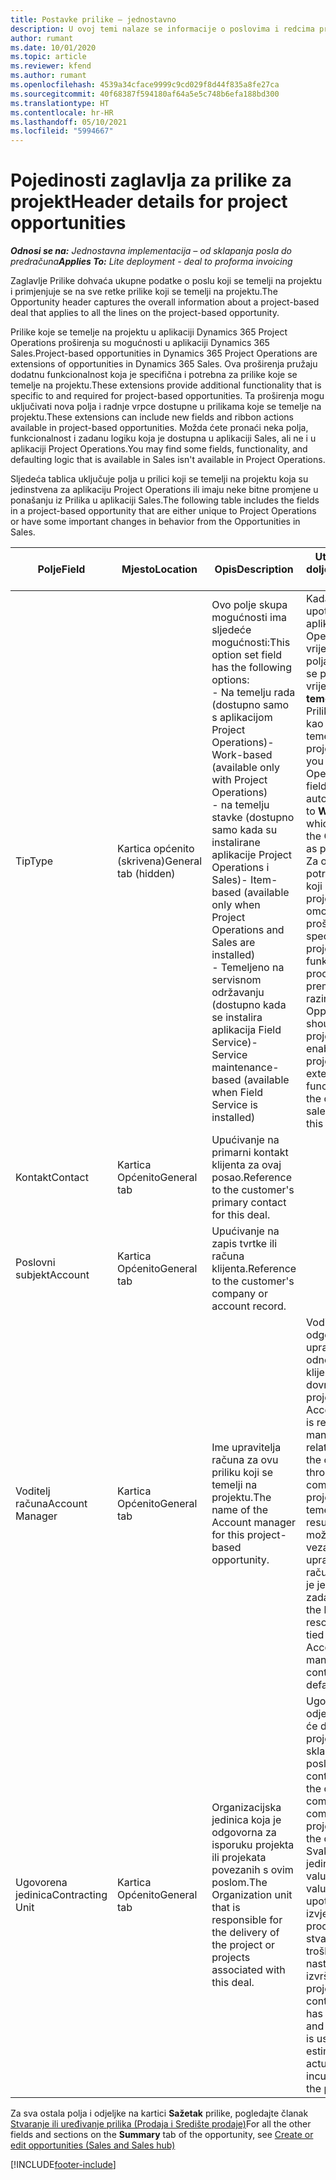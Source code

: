 ```yaml
---
title: Postavke prilike – jednostavno
description: U ovoj temi nalaze se informacije o poslovima i redcima prilike koji se temelje na projektu.
author: rumant
ms.date: 10/01/2020
ms.topic: article
ms.reviewer: kfend
ms.author: rumant
ms.openlocfilehash: 4539a34cface9999c9cd029f8d44f835a8fe27ca
ms.sourcegitcommit: 40f68387f594180af64a5e5c748b6efa188bd300
ms.translationtype: HT
ms.contentlocale: hr-HR
ms.lasthandoff: 05/10/2021
ms.locfileid: "5994667"
---
```

# <a name="header-details-for-project-opportunities"></a><span data-ttu-id="29cc2-103">Pojedinosti zaglavlja za prilike za projekt</span><span class="sxs-lookup"><span data-stu-id="29cc2-103">Header details for project opportunities</span></span>

<span data-ttu-id="29cc2-104">_**Odnosi se na:** Jednostavna implementacija – od sklapanja posla do predračuna_</span><span class="sxs-lookup"><span data-stu-id="29cc2-104">_**Applies To:** Lite deployment - deal to proforma invoicing_</span></span>

<span data-ttu-id="29cc2-105">Zaglavlje Prilike dohvaća ukupne podatke o poslu koji se temelji na projektu i primjenjuje se na sve retke prilike koji se temelji na projektu.</span><span class="sxs-lookup"><span data-stu-id="29cc2-105">The Opportunity header captures the overall information about a project-based deal that applies to all the lines on the project-based opportunity.</span></span>

<span data-ttu-id="29cc2-106">Prilike koje se temelje na projektu u aplikaciji Dynamics 365 Project Operations proširenja su mogućnosti u aplikaciji Dynamics 365 Sales.</span><span class="sxs-lookup"><span data-stu-id="29cc2-106">Project-based opportunities in Dynamics 365 Project Operations are extensions of opportunities in Dynamics 365 Sales.</span></span> <span data-ttu-id="29cc2-107">Ova proširenja pružaju dodatnu funkcionalnost koja je specifična i potrebna za prilike koje se temelje na projektu.</span><span class="sxs-lookup"><span data-stu-id="29cc2-107">These extensions provide additional functionality that is specific to and required for project-based opportunities.</span></span> <span data-ttu-id="29cc2-108">Ta proširenja mogu uključivati nova polja i radnje vrpce dostupne u prilikama koje se temelje na projektu.</span><span class="sxs-lookup"><span data-stu-id="29cc2-108">These extensions can include new fields and ribbon actions available in project-based opportunities.</span></span> <span data-ttu-id="29cc2-109">Možda ćete pronaći neka polja, funkcionalnost i zadanu logiku koja je dostupna u aplikaciji Sales, ali ne i u aplikaciji Project Operations.</span><span class="sxs-lookup"><span data-stu-id="29cc2-109">You may find some fields, functionality, and defaulting logic that is available in Sales isn't available in Project Operations.</span></span>

<span data-ttu-id="29cc2-110">Sljedeća tablica uključuje polja u prilici koji se temelji na projektu koja su jedinstvena za aplikaciju Project Operations ili imaju neke bitne promjene u ponašanju iz Prilika u aplikaciji Sales.</span><span class="sxs-lookup"><span data-stu-id="29cc2-110">The following table includes the fields in a project-based opportunity that are either unique to Project Operations or have some important changes in behavior from the Opportunities in Sales.</span></span>

| <span data-ttu-id="29cc2-111">**Polje**</span><span class="sxs-lookup"><span data-stu-id="29cc2-111">**Field**</span></span> | <span data-ttu-id="29cc2-112">**Mjesto**</span><span class="sxs-lookup"><span data-stu-id="29cc2-112">**Location**</span></span> | <span data-ttu-id="29cc2-113">**Opis**</span><span class="sxs-lookup"><span data-stu-id="29cc2-113">**Description**</span></span> | <span data-ttu-id="29cc2-114">**Utjecaj prema dolje**</span><span class="sxs-lookup"><span data-stu-id="29cc2-114">**Downstream impact**</span></span> |
| --- | --- | --- | --- |
| <span data-ttu-id="29cc2-115">Tip</span><span class="sxs-lookup"><span data-stu-id="29cc2-115">Type</span></span> | <span data-ttu-id="29cc2-116">Kartica općenito (skrivena)</span><span class="sxs-lookup"><span data-stu-id="29cc2-116">General tab (hidden)</span></span> | <span data-ttu-id="29cc2-117">Ovo polje skupa mogućnosti ima sljedeće mogućnosti:</span><span class="sxs-lookup"><span data-stu-id="29cc2-117">This option set field has the following options:</span></span></br><span data-ttu-id="29cc2-118">- Na temelju rada (dostupno samo s aplikacijom Project Operations)</span><span class="sxs-lookup"><span data-stu-id="29cc2-118">- Work-based (available only with Project Operations)</span></span></br><span data-ttu-id="29cc2-119">- na temelju stavke (dostupno samo kada su instalirane aplikacije Project Operations i Sales)</span><span class="sxs-lookup"><span data-stu-id="29cc2-119">- Item-based (available only when Project Operations and Sales are installed)</span></span></br><span data-ttu-id="29cc2-120">- Temeljeno na servisnom održavanju (dostupno kada se instalira aplikacija Field Service)</span><span class="sxs-lookup"><span data-stu-id="29cc2-120">- Service maintenance-based (available when Field Service is installed)</span></span> | <span data-ttu-id="29cc2-121">Kada upotrebljavate aplikaciju Project Operations, vrijednost ovog polja automatski se postavlja na vrijednost **Na temelju rada** što Priliku klasificira kao priliku koji se temelji na projektu.</span><span class="sxs-lookup"><span data-stu-id="29cc2-121">When you use Project Operations, this field value is automatically set to **Work-based** which classifies the Opportunity as project-based.</span></span> <span data-ttu-id="29cc2-122">Za ovaj posao potrebna je prilika koji se temelji na projektu, koja će omogućiti sva proširenja specifična za projekt i funkcionalnost u procesu prodaje prema nižim razinama.</span><span class="sxs-lookup"><span data-stu-id="29cc2-122">An Opportunity should be project-based to enable all project-specific extensions and functionality in the downstream sales process for this deal.</span></span> |
| <span data-ttu-id="29cc2-123">Kontakt</span><span class="sxs-lookup"><span data-stu-id="29cc2-123">Contact</span></span> | <span data-ttu-id="29cc2-124">Kartica Općenito</span><span class="sxs-lookup"><span data-stu-id="29cc2-124">General tab</span></span> | <span data-ttu-id="29cc2-125">Upućivanje na primarni kontakt klijenta za ovaj posao.</span><span class="sxs-lookup"><span data-stu-id="29cc2-125">Reference to the customer's primary contact for this deal.</span></span> | |
| <span data-ttu-id="29cc2-126">Poslovni subjekt</span><span class="sxs-lookup"><span data-stu-id="29cc2-126">Account</span></span> | <span data-ttu-id="29cc2-127">Kartica Općenito</span><span class="sxs-lookup"><span data-stu-id="29cc2-127">General tab</span></span> | <span data-ttu-id="29cc2-128">Upućivanje na zapis tvrtke ili računa klijenta.</span><span class="sxs-lookup"><span data-stu-id="29cc2-128">Reference to the customer's company or account record.</span></span> | |
| <span data-ttu-id="29cc2-129">Voditelj računa</span><span class="sxs-lookup"><span data-stu-id="29cc2-129">Account Manager</span></span> | <span data-ttu-id="29cc2-130">Kartica Općenito</span><span class="sxs-lookup"><span data-stu-id="29cc2-130">General tab</span></span> | <span data-ttu-id="29cc2-131">Ime upravitelja računa za ovu priliku koji se temelji na projektu.</span><span class="sxs-lookup"><span data-stu-id="29cc2-131">The name of the Account manager for this project-based opportunity.</span></span> | <span data-ttu-id="29cc2-132">Voditelj računa odgovoran je za upravljanje odnosom s klijentom kroz dovršetak ovog projekta.</span><span class="sxs-lookup"><span data-stu-id="29cc2-132">The Account manager is responsible for managing the relationship with the customer through the completion of this project.</span></span> <span data-ttu-id="29cc2-133">Na temelju zapisa resursa koji se može rezervirati vezanog za upravitelja računa, ugovorna je jedinica zadana.</span><span class="sxs-lookup"><span data-stu-id="29cc2-133">Based on the bookable resource record tied to the Account manager, the contracting unit is defaulted.</span></span> |
| <span data-ttu-id="29cc2-134">Ugovorena jedinica</span><span class="sxs-lookup"><span data-stu-id="29cc2-134">Contracting Unit</span></span> | <span data-ttu-id="29cc2-135">Kartica Općenito</span><span class="sxs-lookup"><span data-stu-id="29cc2-135">General tab</span></span> | <span data-ttu-id="29cc2-136">Organizacijska jedinica koja je odgovorna za isporuku projekta ili projekata povezanih s ovim poslom.</span><span class="sxs-lookup"><span data-stu-id="29cc2-136">The Organization unit that is responsible for the delivery of the project or projects associated with this deal.</span></span> | <span data-ttu-id="29cc2-137">Ugovorna jedinica odjel je tvrtke koji će dovršiti projekt(e) nakon sklapanja posla.</span><span class="sxs-lookup"><span data-stu-id="29cc2-137">The contracting unit is the division of the company that will complete the project(s) after the deal is closed.</span></span> <span data-ttu-id="29cc2-138">Svaka ugovorna jedinica ima valutu i ta se valuta upotrebljava za izvješćivanje o procijenjenim i stvarnim troškovima nastalim tijekom izvršenja projekta.</span><span class="sxs-lookup"><span data-stu-id="29cc2-138">Every contracting unit has a currency, and this currency is used to report estimated and actual costs incurred during the project.</span></span> |

<span data-ttu-id="29cc2-139">Za sva ostala polja i odjeljke na kartici **Sažetak** prilike, pogledajte članak [Stvaranje ili uređivanje prilika (Prodaja i Središte prodaje)](/dynamics365/sales-enterprise/create-edit-opportunity-sales)</span><span class="sxs-lookup"><span data-stu-id="29cc2-139">For all the other fields and sections on the **Summary** tab of the opportunity, see [Create or edit opportunities (Sales and Sales hub)](/dynamics365/sales-enterprise/create-edit-opportunity-sales)</span></span>


[!INCLUDE[footer-include](../../includes/footer-banner.md)]
